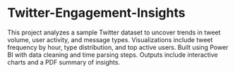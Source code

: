 # Twitter-Engagement-Insights
This project analyzes a sample Twitter dataset to uncover trends in tweet volume, user activity, and message types. Visualizations include tweet frequency by hour, type distribution, and top active users. Built using Power BI with data cleaning and time parsing steps. Outputs include interactive charts and a PDF summary of insights.

